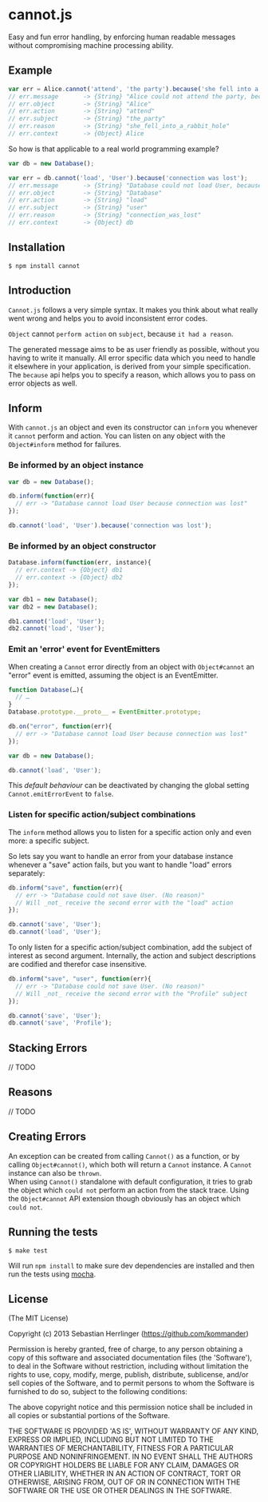 cannot.js
=========

Easy and fun error handling, by enforcing human readable messages without compromising machine processing ability.

## Example

```javascript  
var err = Alice.cannot('attend', 'the party').because('she fell into a rabbit hole');  
// err.message       -> {String} "Alice could not attend the party, because she fell into a rabbit hole."  
// err.object        -> {String} "Alice"  
// err.action        -> {String} "attend"  
// err.subject       -> {String} "the_party"  
// err.reason        -> {String} "she_fell_into_a_rabbit_hole"
// err.context       -> {Object} Alice
```

So how is that applicable to a real world programming example?  

```javascript
var db = new Database();

var err = db.cannot('load', 'User').because('connection was lost');
// err.message       -> {String} "Database could not load User, because connection was lost."  
// err.object        -> {String} "Database"  
// err.action        -> {String} "load"  
// err.subject       -> {String} "user"  
// err.reason        -> {String} "connection_was_lost"
// err.context       -> {Object} db
```

## Installation  

	$ npm install cannot

## Introduction
`Cannot.js` follows a very simple syntax. It makes you think about what really went wrong and helps you to avoid inconsistent error codes. 

`Object` cannot `perform action` on `subject`, because `it had a reason`.

The generated message aims to be as user friendly as possible, without you having to write it manually. All error specific data which you need to handle it elsewhere in your application, is derived from your simple specification.  
The `because` api helps you to specify a reason, which allows you to pass on error objects as well.

## Inform  
With `cannot.js` an object and even its constructor can `inform` you whenever it `cannot` perform and action.
You can listen on any object with the `Object#inform` method for failures.

### Be informed by an object instance

```javascript  
var db = new Database();

db.inform(function(err){
  // err -> "Database cannot load User because connection was lost"
});

db.cannot('load', 'User').because('connection was lost');
```

### Be informed by an object constructor
```javascript  
Database.inform(function(err, instance){
  // err.context -> {Object} db1
  // err.context -> {Object} db2
});

var db1 = new Database();
var db2 = new Database();

db1.cannot('load', 'User');
db2.cannot('load', 'User');
```

### Emit an 'error' event for EventEmitters
When creating a `Cannot` error directly from an object with `Object#cannot` an "error" event is emitted, assuming the object is an EventEmitter.

```javascript  
function Database(…){
  // …
}
Database.prototype.__proto__ = EventEmitter.prototype;

db.on("error", function(err){
  // err -> "Database cannot load User because connection was lost"
});

var db = new Database();

db.cannot('load', 'User');
```

This _default behaviour_ can be deactivated by changing the global setting `Cannot.emitErrorEvent` to `false`.

### Listen for specific action/subject combinations
The `inform` method allows you to listen for a specific action only and even more: a specific subject.  
  
So lets say you want to handle an error from your database instance whenever a "save" action fails, but you want to handle "load" errors separately:

```javascript  
db.inform("save", function(err){
  // err -> "Database could not save User. (No reason)"
  // Will _not_ receive the second error with the "load" action
});

db.cannot('save', 'User');
db.cannot('load', 'User');
```

To only listen for a specific action/subject combination, add the subject of interest as second argument. Internally, the action and subject descriptions are codified and therefor case insensitive.

```javascript  
db.inform("save", "user", function(err){
  // err -> "Database could not save User. (No reason)"
  // Will _not_ receive the second error with the "Profile" subject
});

db.cannot('save', 'User');
db.cannot('save', 'Profile');
```

## Stacking Errors
// TODO

## Reasons
// TODO

## Creating Errors
An exception can be created from calling `Cannot()` as a function, or by calling `Object#cannot()`, which both will return a `Cannot` instance. A `Cannot` instance can also be `thrown`.  
When using `Cannot()` standalone with default configuration, it tries to grab the object which `could not` perform an action from the stack trace.
Using the `Object#cannot` API extension though obviously has an object which `could not`.

## Running the tests
	
	$ make test  

Will run `npm install` to make sure dev dependencies are installed and then run the tests using [mocha](http://visionmedia.github.io/mocha/).

## License

(The MIT License)

Copyright (c) 2013 Sebastian Herrlinger (https://github.com/kommander)

Permission is hereby granted, free of charge, to any person obtaining
a copy of this software and associated documentation files (the
'Software'), to deal in the Software without restriction, including
without limitation the rights to use, copy, modify, merge, publish,
distribute, sublicense, and/or sell copies of the Software, and to
permit persons to whom the Software is furnished to do so, subject to
the following conditions:

The above copyright notice and this permission notice shall be
included in all copies or substantial portions of the Software.

THE SOFTWARE IS PROVIDED 'AS IS', WITHOUT WARRANTY OF ANY KIND,
EXPRESS OR IMPLIED, INCLUDING BUT NOT LIMITED TO THE WARRANTIES OF
MERCHANTABILITY, FITNESS FOR A PARTICULAR PURPOSE AND NONINFRINGEMENT.
IN NO EVENT SHALL THE AUTHORS OR COPYRIGHT HOLDERS BE LIABLE FOR ANY
CLAIM, DAMAGES OR OTHER LIABILITY, WHETHER IN AN ACTION OF CONTRACT,
TORT OR OTHERWISE, ARISING FROM, OUT OF OR IN CONNECTION WITH THE
SOFTWARE OR THE USE OR OTHER DEALINGS IN THE SOFTWARE.